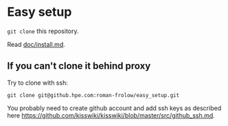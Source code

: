 # Easy setup

`git clone` this repository.

Read [doc/install.md](doc/install.md).

## If you can't clone it behind proxy

Try to clone with ssh:

`git clone git@github.hpe.com:roman-frolow/easy_setup.git`

You probably need to create github account and add ssh keys as described here https://github.com/kisswiki/kisswiki/blob/master/src/github_ssh.md.
